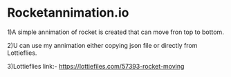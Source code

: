# Rocketannimation.io
1)A simple annimation of rocket is created that can move fron top to bottom.
	 						
2)U can use my annimation either copying json file or directly from Lottieflies.

3)Lottieflies link:-  https://lottiefiles.com/57393-rocket-moving

